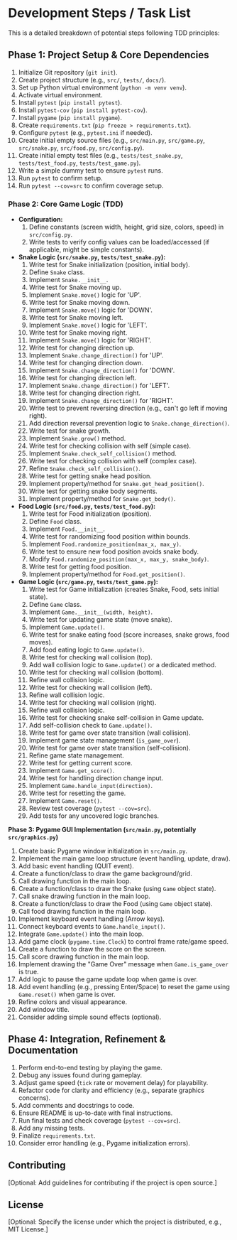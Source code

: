 # Development Steps / Task List

This is a detailed breakdown of potential steps following TDD principles:

## Phase 1: Project Setup & Core Dependencies

1. Initialize Git repository (`git init`).
2. Create project structure (e.g., `src/`, `tests/`, `docs/`).
3. Set up Python virtual environment (`python -m venv venv`).
4. Activate virtual environment.
5. Install `pytest` (`pip install pytest`).
6. Install `pytest-cov` (`pip install pytest-cov`).
7. Install `pygame` (`pip install pygame`).
8. Create `requirements.txt` (`pip freeze > requirements.txt`).
9. Configure `pytest` (e.g., `pytest.ini` if needed).
10. Create initial empty source files (e.g., `src/main.py`, `src/game.py`, `src/snake.py`, `src/food.py`, `src/config.py`).
11. Create initial empty test files (e.g., `tests/test_snake.py`, `tests/test_food.py`, `tests/test_game.py`).
12. Write a simple dummy test to ensure `pytest` runs.
13. Run `pytest` to confirm setup.
14. Run `pytest --cov=src` to confirm coverage setup.

### Phase 2: Core Game Logic (TDD)

* **Configuration:**
    1. Define constants (screen width, height, grid size, colors, speed) in `src/config.py`.
    2. Write tests to verify config values can be loaded/accessed (if applicable, might be simple constants).
* **Snake Logic (`src/snake.py`, `tests/test_snake.py`):**
    1. Write test for Snake initialization (position, initial body).
    2. Define `Snake` class.
    3. Implement `Snake.__init__`.
    4. Write test for Snake moving up.
    5. Implement `Snake.move()` logic for 'UP'.
    6. Write test for Snake moving down.
    7. Implement `Snake.move()` logic for 'DOWN'.
    8. Write test for Snake moving left.
    9. Implement `Snake.move()` logic for 'LEFT'.
    10. Write test for Snake moving right.
    11. Implement `Snake.move()` logic for 'RIGHT'.
    12. Write test for changing direction up.
    13. Implement `Snake.change_direction()` for 'UP'.
    14. Write test for changing direction down.
    15. Implement `Snake.change_direction()` for 'DOWN'.
    16. Write test for changing direction left.
    17. Implement `Snake.change_direction()` for 'LEFT'.
    18. Write test for changing direction right.
    19. Implement `Snake.change_direction()` for 'RIGHT'.
    20. Write test to prevent reversing direction (e.g., can't go left if moving right).
    21. Add direction reversal prevention logic to `Snake.change_direction()`.
    22. Write test for snake growth.
    23. Implement `Snake.grow()` method.
    24. Write test for checking collision with self (simple case).
    25. Implement `Snake.check_self_collision()` method.
    26. Write test for checking collision with self (complex case).
    27. Refine `Snake.check_self_collision()`.
    28. Write test for getting snake head position.
    29. Implement property/method for `Snake.get_head_position()`.
    30. Write test for getting snake body segments.
    31. Implement property/method for `Snake.get_body()`.
* **Food Logic (`src/food.py`, `tests/test_food.py`):**
    1. Write test for Food initialization (position).
    2. Define `Food` class.
    3. Implement `Food.__init__`.
    4. Write test for randomizing food position within bounds.
    5. Implement `Food.randomize_position(max_x, max_y)`.
    6. Write test to ensure new food position avoids snake body.
    7. Modify `Food.randomize_position(max_x, max_y, snake_body)`.
    8. Write test for getting food position.
    9. Implement property/method for `Food.get_position()`.
* **Game Logic (`src/game.py`, `tests/test_game.py`):**
    1. Write test for Game initialization (creates Snake, Food, sets initial state).
    2. Define `Game` class.
    3. Implement `Game.__init__(width, height)`.
    4. Write test for updating game state (move snake).
    5. Implement `Game.update()`.
    6. Write test for snake eating food (score increases, snake grows, food moves).
    7. Add food eating logic to `Game.update()`.
    8. Write test for checking wall collision (top).
    9. Add wall collision logic to `Game.update()` or a dedicated method.
    10. Write test for checking wall collision (bottom).
    11. Refine wall collision logic.
    12. Write test for checking wall collision (left).
    13. Refine wall collision logic.
    14. Write test for checking wall collision (right).
    15. Refine wall collision logic.
    16. Write test for checking snake self-collision in Game update.
    17. Add self-collision check to `Game.update()`.
    18. Write test for game over state transition (wall collision).
    19. Implement game state management (`is_game_over`).
    20. Write test for game over state transition (self-collision).
    21. Refine game state management.
    22. Write test for getting current score.
    23. Implement `Game.get_score()`.
    24. Write test for handling direction change input.
    25. Implement `Game.handle_input(direction)`.
    26. Write test for resetting the game.
    27. Implement `Game.reset()`.
    28. Review test coverage (`pytest --cov=src`).
    29. Add tests for any uncovered logic branches.

**Phase 3: Pygame GUI Implementation (`src/main.py`, potentially `src/graphics.py`)**

1. Create basic Pygame window initialization in `src/main.py`.
2. Implement the main game loop structure (event handling, update, draw).
3. Add basic event handling (QUIT event).
4. Create a function/class to draw the game background/grid.
5. Call drawing function in the main loop.
6. Create a function/class to draw the Snake (using `Game` object state).
7. Call snake drawing function in the main loop.
8. Create a function/class to draw the Food (using `Game` object state).
9. Call food drawing function in the main loop.
10. Implement keyboard event handling (Arrow keys).
11. Connect keyboard events to `Game.handle_input()`.
12. Integrate `Game.update()` into the main loop.
13. Add game clock (`pygame.time.Clock`) to control frame rate/game speed.
14. Create a function to draw the score on the screen.
15. Call score drawing function in the main loop.
16. Implement drawing the "Game Over" message when `Game.is_game_over` is true.
17. Add logic to pause the game update loop when game is over.
18. Add event handling (e.g., pressing Enter/Space) to reset the game using `Game.reset()` when game is over.
19. Refine colors and visual appearance.
20. Add window title.
21. Consider adding simple sound effects (optional).

## Phase 4: Integration, Refinement & Documentation

1. Perform end-to-end testing by playing the game.
2. Debug any issues found during gameplay.
3. Adjust game speed (`tick` rate or movement delay) for playability.
4. Refactor code for clarity and efficiency (e.g., separate graphics concerns).
5. Add comments and docstrings to code.
6. Ensure README is up-to-date with final instructions.
7. Run final tests and check coverage (`pytest --cov=src`).
8. Add any missing tests.
9. Finalize `requirements.txt`.
10. Consider error handling (e.g., Pygame initialization errors).

## Contributing

[Optional: Add guidelines for contributing if the project is open source.]

## License

[Optional: Specify the license under which the project is distributed, e.g., MIT License.]
